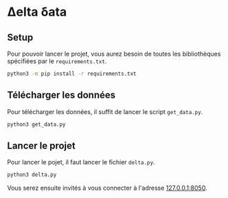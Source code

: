 # Δelta δata

## Setup

Pour pouvoir lancer le projet, vous aurez besoin de toutes les bibliothèques
spécifiées par le `requirements.txt`.

```sh
python3 -m pip install -r requirements.txt
```

## Télécharger les données

Pour télécharger les données, il suffit de lancer le script `get_data.py`.

```sh
python3 get_data.py
```

## Lancer le projet

Pour lancer le pojet, il faut lancer le fichier `delta.py`.

```sh
python3 delta.py
```

Vous serez ensuite invités à vous connecter à l'adresse
[127.0.0.1:8050](http://127.0.0.1:8050/).
